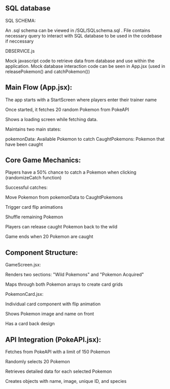 ## SQL database

SQL SCHEMA: 

An .sql schema can be viewed in /SQL/SQLschema.sql . File contains necessary query to interact with SQL database to be used in the codebase if neccessary

DBSERVICE.js

Mock javascript code to retrieve data from database and use within the application. Mock database interaction code can be seen in App.jsx (used in releasePokemon() and catchPokemon())


## Main Flow (App.jsx):

The app starts with a StartScreen where players enter their trainer name

Once started, it fetches 20 random Pokemon from PokeAPI

Shows a loading screen while fetching data.

Maintains two main states:

pokemonData: Available Pokemon to catch
CaughtPokemons: Pokemon that have been caught




## Core Game Mechanics:

Players have a 50% chance to catch a Pokemon when clicking (randomizeCatch function)

Successful catches:

Move Pokemon from pokemonData to CaughtPokemons

Trigger card flip animations

Shuffle remaining Pokemon

Players can release caught Pokemon back to the wild

Game ends when 20 Pokemon are caught


## Component Structure:


GameScreen.jsx:

Renders two sections: "Wild Pokemons" and "Pokemon Acquired"

Maps through both Pokemon arrays to create card grids


PokemonCard.jsx:

Individual card component with flip animation

Shows Pokemon image and name on front

Has a card back design


## API Integration (PokeAPI.jsx):


Fetches from PokeAPI with a limit of 150 Pokemon

Randomly selects 20 Pokemon

Retrieves detailed data for each selected Pokemon

Creates objects with name, image, unique ID, and species